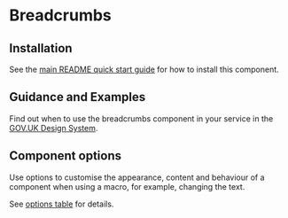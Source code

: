 # Breadcrumbs

## Installation

See the [main README quick start guide](https://github.com/moaland/moaland-frontend#quick-start) for how to install this component.

## Guidance and Examples

Find out when to use the breadcrumbs component in your service in the [GOV.UK Design System](https://design-system.service.gov.uk/components/breadcrumbs).

## Component options

Use options to customise the appearance, content and behaviour of a component when using a macro, for example, changing the text.

See [options table](https://design-system.service.gov.uk/components/breadcrumbs/#options-breadcrumbs-example) for details.
